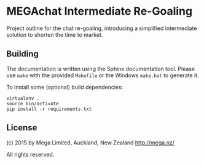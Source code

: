 MEGAchat Intermediate Re-Goaling
================================

Project outline for the chat re-goaling, introducing a simplified
intermediate solution to shorten the time to market.


Building
--------

The documentation is written using the Sphinx documentation
tool. Please use `make` with the provided `Makefile` or the Windows
`make.bat` to generate it.

To install some (optional) build dependencies:

    virtualenv .
    source bin/activate
    pip install -r requirements.txt


License
-------

(c) 2015 by Mega Limited, Auckland, New Zealand
    http://mega.nz/   

All rights reserved.
